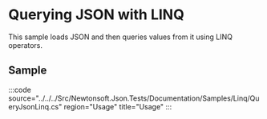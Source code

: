 ﻿# Querying JSON with LINQ

This sample loads JSON and then queries values from it using LINQ operators. 

## Sample

:::code source="../../../Src/Newtonsoft.Json.Tests/Documentation/Samples/Linq/QueryJsonLinq.cs" region="Usage" title="Usage" :::
